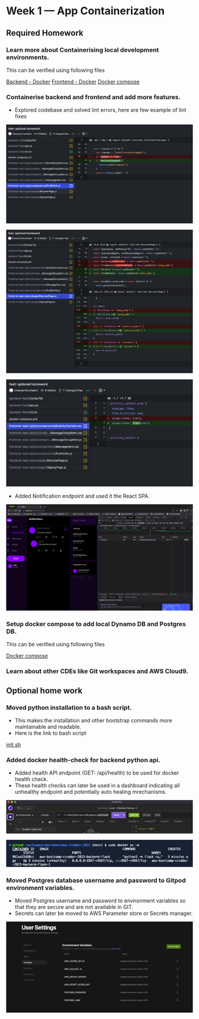 # Week 1 — App Containerization

## Required Homework

### Learn more about Containerising local development environments.

This can be verified using following files

[Backend - Docker](../backend-flask/Dockerfile)
[Frontend - Docker](../frontend-react-js/Dockerfile)
[Docker compose](../docker-compose.yml)

### Containerise backend and frontend and add more features.

- Explored codebase and solved lint errors, here are few example of lint fixes

![Lint fixes # 1](assets/week1/lint-1.png)

![Lint fixes # 2](assets/week1/lint-2.png)

![Lint fixes # 3](assets/week1/lint-3.png)

- Added Notification endpoint and used it the React SPA.

![Crudder in local (gitpod) environment](assets/week1/working-crudder-after-lint.png)

### Setup docker compose to add local Dynamo DB and Postgres DB.

This can be verified using following files

[Docker compose](../docker-compose.yml)

### Learn about other CDEs like Git workspaces and AWS Cloud9.


## Optional home work

### Moved python installation to a bash script.

- This makes the installation and other bootstrap commands more maintainable and readable. 
- Here is the link to bash script

[init.sh](../backend-flask/init.sh)

### Added docker health-check for backend python api.

- Added health API endpoint (GET: /api/health) to be used for docker health check.
- These health checks can later be used in a dashboard indicating all unhealthy endpoint and potentially auto healing mrechanisms. 

![Health test endpoint](assets/week1/health-test.png)

![Sample unhealthy instance](assets/week1/unhealthy-backend-image.png)

### Moved Postgres database username and password to Gitpod environment variables.

- Moved Postgres username and password to environment variables so that they are secure and are not available in GIT.
- Secrets can later be moved to AWS Parameter store or Secrets manager.

![Gitpod environment variables](assets/week1/gitpod-env-variables.png)

